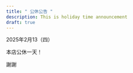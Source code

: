 ```yaml
---
title: " 公休公告 "
description: This is holiday time announcement
draft: true
---
```

2025年2月13（四）

本店公休一天！

謝謝